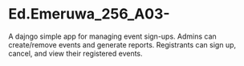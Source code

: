 # Ed.Emeruwa_256_A03-
A dajngo simple app for managing event sign-ups. Admins can create/remove events and generate reports. Registrants can sign up, cancel, and view their registered events.
